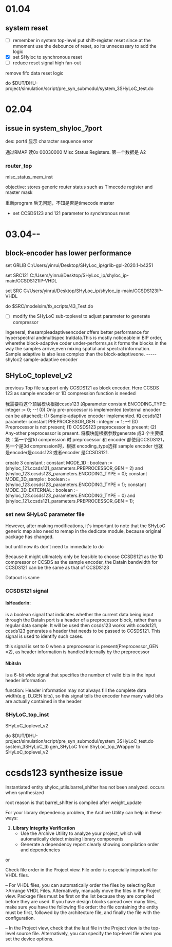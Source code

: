 # 01.04

## system reset

* [ ]  remember in system top-level put shift-register reset
  since at the mmoment use the debounce of reset, so its unnecessary to add the logic
* [X]  set SHyloc to synchronous reset
* [ ]  reduce reset signal high fan-out

remove fifo data reset logic

do $DUT/DHU-project/simulation/script/pre_syn_submodul/system_3SHyLoC_test.do

# 02.04

## issue in system_shyloc_7port

des: port4 显示 character sequence error

通过RMAP 读0x 00030000  Misc Status Registers.      第一个数据是 A2

### router_top

misc_status_mem_inst

objective: stores generic router status such as Timecode register and master mask

重新program 后无问题，不知是否是timecode master

- set CCSDS123 and 121 parameter  to synchronous reset

# 03.04--

## block-encoder has lower performance

set GRLIB C:/Users/yinrui/Desktop/SHyLoc\_ip/grlib-gpl-2020.1-b4251

set SRC121 C:/Users/yinrui/Desktop/SHyLoc\_ip/shyloc\_ip-main/CCSDS121IP-VHDL

set SRC C:/Users/yinrui/Desktop/SHyLoc\_ip/shyloc\_ip-main/CCSDS123IP-VHDL

do $SRC/modelsim/tb_scripts/43\_Test.do

* [ ]  modify the SHyLoC sub-toplevel to adjust parameter to generate compressor

Ingeneral, thesampleadaptiveencoder  offers better performance for hyperspectral andmultispec traldata.This is mostly noticeable in BIP order, wherethe  block-adaptive coder under-performs,as it forms the blocks  in the way the samples arrive,even mixing spatial and spectral  information. Sample adaptive is also less complex than the  block-adaptiveone. -----shyloc2 sample-adaptive encoder

## SHyLoC_toplevel_v2

previous Top file support only CCSDS121 as block encoder. Here CCSDS 123 as sample encoder or 1D compression function is needed

我需要将这个顶层模块根据ccsds123 的parameter   constant ENCODING\_TYPE: integer  := 0;      --! (0) Only pre-processor is implemented (external encoder can be attached); (1) Sample-adaptive encoder implemented. 和 ccsds121 parameter   constant PREPROCESSOR\_GEN : integer := 1;      --! (0) Preprocessor is not present; (1) CCSDS123 preprocessor is present; (2) Any-other preprocessor is present. 将模块能根据参数generate 成3 个主要模块：第一个是1d compression 时 preprocessor 和 encoder 都使用CCSDS121， 另一个是3d compression时，根据 encoding\_type选择 sample encoder 也就是encoder是ccsds123 或者encoder 是CCSDS121.

create 3 constant :
constant MODE_1D : boolean := (shyloc_121.ccsds121_parameters.PREPROCESSOR_GEN = 2) and
(shyloc_123.ccsds123_parameters.ENCODING_TYPE = 0);
constant MODE_3D_sample : boolean := (shyloc_123.ccsds123_parameters.ENCODING_TYPE = 1);
constant MODE_3D_EXTERNAL : boolean := (shyloc_123.ccsds123_parameters.ENCODING_TYPE = 0) and
(shyloc_121.ccsds121_parameters.PREPROCESSOR_GEN = 1);

### set new SHyLoC parameter file

However, after making modifications, it's important to note that the SHyLoC generic map also need to remap in the dedicate module, because original package has changed.

but until now its don't need to immediate to do

Because it might ultimately only be feasible to choose CCSDS121 as the 1D compressor or CCSDS as the sample encoder, the DataIn bandwidth for CCSDS121 can be the same as that of CCSDS123

Dataout is same

### CCSDS121 signal

#### IsHeaderIn:

is a boolean signal that indicates whether the current data being input through the DataIn port is a header of a preprocessor block, rather than a regular data sample. It will be used then ccsds123 works with ccsds121, ccsds123 generates a header that needs to be passed to CCSDS121. This signal is used to identify such cases.

this signal is set to 0 when a preprocessor is present(Preprocessor_GEN =2), as header information is handled internally by the preprocessor

#### NbitsIn

is a 6-bit wide signal that specifies the number of valid bits in the input header information

function: Header information may not always fill the complete data width(e.g. D_GEN bits), so this signal tells the encoder how many valid bits are actually contained in the header

### SHyLoC_top_inst

SHyLoC_toplevel_v2

do $DUT/DHU-project/simulation/script/pre_syn_submodul/system_3SHyLoC_test.do
system_3SHyLoC_tb
gen_SHyLoC from ShyLoc_top_Wrapper to SHyLoC_toplevel_v2

# ccsds123 synthesize issue

Instantiated entity shyloc\_utils.barrel\_shifter has not been analyzed.  occurs when synthesized

root reason is that barrel_shifter is compiled after weight_update


For your library dependency problem, the Archive Utility can help in these ways:

1. **Library Integrity Verification**
   * Use the Archive Utility to analyze your project, which will automatically detect missing library components
   * Generate a dependency report clearly showing compilation order and dependencies

or

Check file order in the Project view. File order is especially important for  VHDL files.

– For VHDL files, you can automatically order the files by selecting Run >Arrange VHDL Files. Alternatively, manually move the files in the  Project view. Package files must be first on the list because they are  compiled before they are used. If you have design blocks spread over  many files, make sure you have the following file order: the file  containing the entity must be first, followed by the architecture file, and  finally the file with the configuration.

 – In the Project view, check that the last file in the Project view is the  top-level source file. Alternatively, you can specify the top-level file  when you set the device options.
